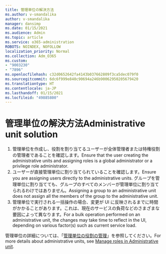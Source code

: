 ```yaml
---
title: 管理単位の解決方法
ms.author: v-smandalika
author: v-smandalika
manager: dansimp
ms.date: 01/15/2021
ms.audience: Admin
ms.topic: article
ms.service: o365-administration
ROBOTS: NOINDEX, NOFOLLOW
localization_priority: Normal
ms.collection: Adm_O365
ms.custom:
- "9003230"
- "7896"
ms.openlocfilehash: c32d0652642fa4143b037662809f3ca5dec079f0
ms.sourcegitcommit: 6dc6f999e840c90694a246b90062950205679420
ms.translationtype: HT
ms.contentlocale: ja-JP
ms.lasthandoff: 01/15/2021
ms.locfileid: "49885800"
---
```

# <a name="administrative-unit-solution"></a><span data-ttu-id="218ab-102">管理単位の解決方法</span><span class="sxs-lookup"><span data-stu-id="218ab-102">Administrative unit solution</span></span>

1. <span data-ttu-id="218ab-103">管理単位を作成し、役割を割り当てるユーザーが全体管理者または特権役割の管理者であることを確認します。</span><span class="sxs-lookup"><span data-stu-id="218ab-103">Ensure that the user creating the administrative units and assigning roles is a global administrator or a privilege role administrator.</span></span>
2. <span data-ttu-id="218ab-104">ユーザーが直接管理単位に割り当てられていることを確認します。</span><span class="sxs-lookup"><span data-stu-id="218ab-104">Ensure you are assigning users directly to the administrative units.</span></span> <span data-ttu-id="218ab-105">グループを管理単位に割り当てても、グループのすべてのメンバーが管理単位に割り当てられるわけではありません。</span><span class="sxs-lookup"><span data-stu-id="218ab-105">Assigning a group to an administrative unit does not assign all the members of the group to the administrative unit.</span></span>
3. <span data-ttu-id="218ab-106">管理単位で実行される一括操作の場合、変更が UI に反映されるまでに時間がかかることがあります。これは、現在のサービスの負荷などのさまざまな要因によって異なります。</span><span class="sxs-lookup"><span data-stu-id="218ab-106">For a bulk operation performed on an administrative unit, the changes may take time to reflect in the UI, depending on various factor(s) such as current service load.</span></span>

<span data-ttu-id="218ab-107">管理単位の詳細については、「[管理単位の役割の管理](https://docs.microsoft.com/azure/active-directory/roles/administrative-units)」を参照してください。</span><span class="sxs-lookup"><span data-stu-id="218ab-107">For more details about administrative units, see [Manage roles in Administrative unit](https://docs.microsoft.com/azure/active-directory/roles/administrative-units).</span></span>

